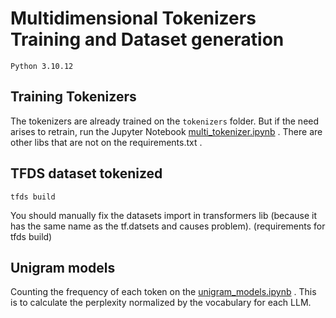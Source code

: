 # Multidimensional Tokenizers Training and Dataset generation

`Python 3.10.12`

## Training Tokenizers

The tokenizers are already trained on the `tokenizers` folder. But if the need arises to retrain, run the Jupyter Notebook [multi_tokenizer.ipynb](./multi_tokenizer.ipynb) .
There are other libs that are not on the requirements.txt .


## TFDS dataset tokenized

```
tfds build
```

You should manually fix the datasets import in transformers lib (because it has the same name as the tf.datsets and causes problem). (requirements for tfds build)


## Unigram models

Counting the frequency of each token on the [unigram_models.ipynb](./unigram_models.ipynb) . This is to calculate the perplexity normalized by the vocabulary for each LLM.
